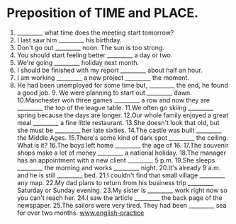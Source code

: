 # Preposition of TIME and PLACE. 
1. _________ what time does the meeting start tomorrow? 
2. I last saw him _________ his birthday. 
3. Don't go out _________ noon. The sun is too strong. 
4. You should start feeling better _________ a day or two. 
5. We're going _________ holiday next month. 
6. I should be finished with my report _________ about half an hour. 
7. I am working _________ a new project _________ the moment. 
8. He had been unemployed for some time but, _________ the end, he found a good job. 9. We were planning to start out _________ dawn. 
10.Manchester won three games _________ a row and now they are _________ the top of the  league table. 
11.We often go skiing _________ spring because the days are longer. 
12.Our whole family enjoyed a great meal _________ a fine little restaurant. 13.She doesn't look that old, but she must be _________ her late sixties. 
14.The castle was built _________ the Middle Ages. 
15.There's some kind of dark spot _________ the ceiling. What is it? 
16.The boys left home _________ the age of 16. 
17.The souvenir shops make a lot of money _________ a national holiday. 18.The manager has an appointment with a new client _________ 5 p.m. 
19.She sleeps _________ the morning and works _________ night. 
20.It's already 9 a.m. and he is still _________ bed. 
21.I couldn't find that small village _________ any map. 
22.My dad plans to return from his business trip _________ Saturday or Sunday evening. 23.My sister is _________ work right now so you can't reach her. 
24.I saw the article _________ the back page of the newspaper. 
25.The sailors were very tired. They had been _________ sea for over two months.
www.english-practice